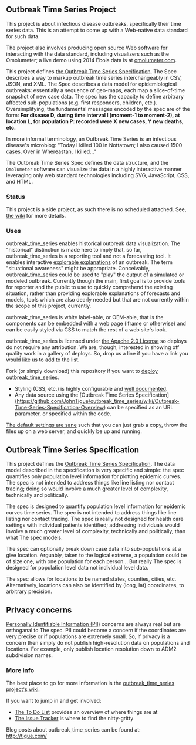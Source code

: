 ## Outbreak Time Series Project
This project is about infectious disease outbreaks, specifically their time series data. This is an attempt to come up with a Web-native data standard for such data. 

The project also involves producing open source Web software for interacting with the data standard, including visualizers such as the Omolumeter; a live demo using 2014 Ebola data is at [omolumeter.com](http://omolumeter.com).

This project defines [the Outbreak Time Series Specification](#outbreak_time_series_spec). The Spec describes a way to markup outbreak time series interchangeably in CSV, JSON, and XML. The Spec describes a data model for epidemiological outbreaks: essentially a sequence of geo-maps, each map a slice-of-time snapshot of new case data. The spec has the capacity to define arbitrary affected sub-populations (e.g. first responders, children, etc.). Oversimplifying, the fundamental messages encoded by the spec are of the form: **For disease D, during time interval I (moment-1 to moment-2), at location L, for population P: recorded were X new cases, Y new deaths, etc.**

In more informal terminology, an Outbreak Time Series is an infectious disease's microblog: "Today I killed 100 in Nottatown; I also caused 1500 cases. Over in Whereastan, I killed..."

The Outbreak Time Series Spec defines the data structure, and the `Omolumeter` software can visualize the data in a highly interactive manner leveraging only web standard technologies including SVG, JavaScript, CSS, and HTML. 

### Status
This project is a side project, as such there is no scheduled attached. See, [the wiki](https://github.com/JohnTigue/outbreak_time_series/wiki#status) for more details.

### Uses
outbreak_time_series enables historical outbreak data visualization. The "historical" distinction is made here to imply that, so far, outbreak_time_series is a reporting tool and not a forecasting tool. It enables interactive [explorable explanations](http://worrydream.com/ExplorableExplanations/) of an outbreak. The term "situational awareness" might be appropriate. Conceivably, outbreak_time_series could be used to "play" the output of a simulated or modeled outbreak. Currently though the main, first goal is to provide tools for reporter and the public to use to quickly comprehend the existing situation, rather than providing explorable explanations of forecasts and models, tools which are also dearly needed but that are not currently within the scope of this project, currently.

outbreak_time_series is white label-able, or OEM-able, that is the components can be embedded with a web page (iframe or otherwise) and can be easily styled via CSS to match the rest of a web site's look.

outbreak_time_series is licensed under [the Apache 2.0 License](http://www.apache.org/licenses/LICENSE-2.0.html) so deploys do not require any attribution. We are, though, interested in showing off quality work in a gallery of deploys. So, drop us a line if you have a link you would like us to add to the list.

Fork (or simply download) this repository if you want to [deploy outbreak_time_series](https://github.com/JohnTigue/outbreak_time_series/wiki/Deployment-HOWTO). 
- Styling (CSS, etc.) is highly configurable and [well documented](https://github.com/JohnTigue/outbreak_time_series/wiki/White-Label). 
- Any data source using the [Outbreak Time Series Specification] (https://github.com/JohnTigue/outbreak_time_series/wiki/Outbreak-Time-Series-Specification-Overview) can be specified as an URL parameter, or specified within the code.

[The default settings are sane](http://en.wikipedia.org/wiki/Convention_over_configuration) such that you can just grab a copy, throw the files up on a web server, and quickly be up and running.

## Outbreak Time Series Specification <a name='outbreak_time_series_spec'></a>
This project defines the [Outbreak Time Series Specification](https://github.com/JohnTigue/outbreak_time_series/wiki/Outbreak-Time-Series-Specification-Overview). The data model described in the specification is very specific and simple: the spec quantifies only population level information for plotting epidemic curves. The spec is not intended to address things like line listing nor contact tracing; doing so would involve a much greater level of 
complexity, technically and politically.

The spec is designed to quantify population level information for epidemic curves time series. 
The spec is not intended to address things like line listing nor contact tracing.
The spec is really not designed for health care settings with individual patients identified; 
addressing individuals would involve a much greater level of complexity, technically and politically, than what The spec models.

The spec can optionally break down case data into sub-populations at a give location.
Arguably, taken to the logical extreme, a population could be of size one, with one population for each person...
But really The spec is designed for population level data not individual level data. 

The spec allows for locations to be named states, counties, cities, etc.
Alternatively, locations can also be identified by (long, lat) coordinates, to arbitrary precision.

## Privacy concerns
[Personally Identifiable Information (PII)](http://en.wikipedia.org/wiki/Personally_identifiable_information) concerns are always real but are orthoganal to The spec. PII could become a concern if the coordinates are very precise or if populations are extremely small. So, if privacy is a concern then simply do not publish high-resolution data on populations and locations. For example, only publish location resolution down to ADM2 subdivision names.

### More info
The best place to go for more information is the [outbreak_time_series project's wiki](https://github.com/JohnTigue/outbreak_time_series/wiki).

If you want to jump in and get involved:  
- [The To Do List](https://github.com/JohnTigue/outbreak_time_series/wiki/To-Do-List) provides an overview of where things are at  
- [The Issue Tracker](https://github.com/JohnTigue/outbreak_time_series/issues) is where to find the nitty-gritty

Blog posts about outbreak_time_series can be found at:  
http://tigue.com/

